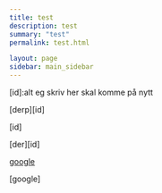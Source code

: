 ```yaml
---
title: test
description: test
summary: "test"
permalink: test.html

layout: page
sidebar: main_sidebar
---
```


[id]:alt eg skriv her skal komme på nytt 

[derp][id]

[id]


[der][id]

[google](www.google.com)

[google]
